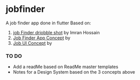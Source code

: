 # jobfinder

A job finder app done in flutter
Based on:
 1. [job Finder driobble shot](https://dribbble.com/shots/12322909-Job-Finder-App-Design) 
    by Imran Hossain
 2. [Job Finder App Concept](https://www.behance.net/gallery/92923159/LOJO-Job-Finder-App)
    by
 3. [Job UI Concept](https://www.behance.net/gallery/101334053/Job-Finder_Mobile-App-Concept)
    by 
### TO DO
- Add a readMe based on ReadMe master templates
- Notes for a Design System based on the 3 concepts above